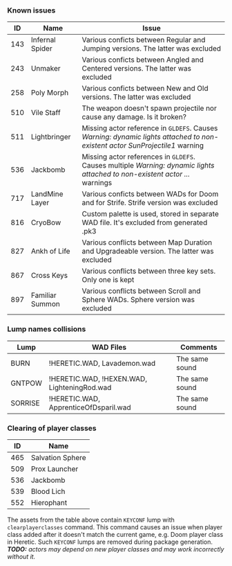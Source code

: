 ### Known issues
|ID |Name | Issue |
|---|-----|-------|
|143|Infernal Spider|Various conficts between Regular and Jumping versions. The latter was excluded|
|243|Unmaker|Various conficts between Angled and Centered versions. The latter was excluded|
|258|Poly Morph|Various conficts between New and Old versions. The latter was excluded|
|510|Vile Staff|The weapon doesn't spawn projectile nor cause any damage. Is it broken?|
|511|Lightbringer|Missing actor reference in `GLDEFS`. Causes _Warning: dynamic lights attached to non-existent actor SunProjectile1_ warning|
|536|Jackbomb|Missing actor references in `GLDEFS`. Causes multiple _Warning: dynamic lights attached to non-existent actor ..._ warnings|
|717|LandMine Layer|Various conficts between WADs for Doom and for Strife. Strife version was excluded|
|816|CryoBow|Custom palette is used, stored in separate WAD file. It's excluded from generated .pk3|
|827|Ankh of Life|Various conflicts between Map Duration and Upgradeable version. The latter was excluded|
|867|Cross Keys|Various conflicts between three key sets. Only one is kept|
|897|Familiar Summon|Various conflicts between Scroll and Sphere WADs. Sphere version was excluded|

### Lump names collisions
|Lump|WAD Files|Comments|
|---|---|---|
|BURN|!HERETIC.WAD, Lavademon.wad|The same sound|
|GNTPOW|!HERETIC.WAD, !HEXEN.WAD, LighteningRod.wad|The same sound|
|SORRISE|!HERETIC.WAD, ApprenticeOfDsparil.wad|The same sound|

### Clearing of player classes
|ID|Name|
|---|----|
|465|Salvation Sphere|
|509|Prox Launcher|
|536|Jackbomb|
|539|Blood Lich|
|552|Hierophant|
The assets from the table above contain `KEYCONF` lump with `clearplayerclasses` command. This command causes an issue when player class added after it doesn't match the current game, e.g. Doom player class in Heretic. Such `KEYCONF` lumps are removed during package generation.  
_**TODO:** actors may depend on new player classes and may work incorrectly without it._
